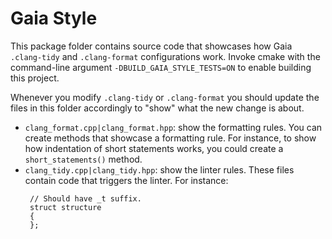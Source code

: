 # Gaia Style

This package folder contains source code that showcases how Gaia `.clang-tidy` and `.clang-format` configurations work.
Invoke cmake with the command-line argument `-DBUILD_GAIA_STYLE_TESTS=ON` to enable building this project.

Whenever you modify `.clang-tidy` or `.clang-format` you should update the files in this folder accordingly to "show"
what the new change is about.

* `clang_format.cpp|clang_format.hpp`: show the formatting rules. You can create methods that showcase a formatting rule.
   For instance, to show how indentation of short statements works, you could create a `short_statements()` method.
* `clang_tidy.cpp|clang_tidy.hpp`: show the linter rules. These files contain code that triggers the linter.
   For instance:
   ```
    // Should have _t suffix.
    struct structure
    {
    };
  ```
